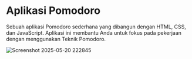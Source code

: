 # Aplikasi Pomodoro

Sebuah aplikasi Pomodoro sederhana yang dibangun dengan HTML, CSS, dan JavaScript. Aplikasi ini membantu Anda untuk fokus pada pekerjaan dengan menggunakan Teknik Pomodoro.

![Screenshot 2025-05-20 222845](https://github.com/user-attachments/assets/09555c8d-98d9-486e-9310-5e04d1589c0f)
